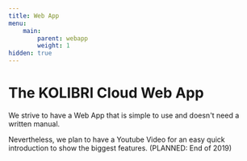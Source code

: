 ```yaml
---
title: Web App
menu:
    main:
        parent: webapp
        weight: 1
hidden: true
---
```


# The KOLIBRI Cloud Web App
We strive to have a Web App that is simple to use and doesn't need a written manual.  

Nevertheless, we plan to have a Youtube Video for an easy quick introduction to show the biggest features.
(PLANNED: End of 2019)
